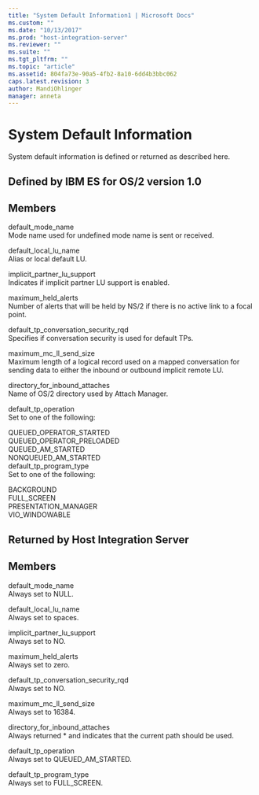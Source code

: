 ```yaml
---
title: "System Default Information1 | Microsoft Docs"
ms.custom: ""
ms.date: "10/13/2017"
ms.prod: "host-integration-server"
ms.reviewer: ""
ms.suite: ""
ms.tgt_pltfrm: ""
ms.topic: "article"
ms.assetid: 804fa73e-90a5-4fb2-8a10-6dd4b3bbc062
caps.latest.revision: 3
author: MandiOhlinger
manager: anneta
---
```

# System Default Information
System default information is defined or returned as described here.  
  
## Defined by IBM ES for OS/2 version 1.0  
  
## Members  
 default_mode_name  
 Mode name used for undefined mode name is sent or received.  
  
 default_local_lu_name  
 Alias or local default LU.  
  
 implicit_partner_lu_support  
 Indicates if implicit partner LU support is enabled.  
  
 maximum_held_alerts  
 Number of alerts that will be held by NS/2 if there is no active link to a focal point.  
  
 default_tp_conversation_security_rqd  
 Specifies if conversation security is used for default TPs.  
  
 maximum_mc_ll_send_size  
 Maximum length of a logical record used on a mapped conversation for sending data to either the inbound or outbound implicit remote LU.  
  
 directory_for_inbound_attaches  
 Name of OS/2 directory used by Attach Manager.  
  
 default_tp_operation  
 Set to one of the following:  
  
 QUEUED_OPERATOR_STARTED  
  QUEUED_OPERATOR_PRELOADED  
  QUEUED_AM_STARTED  
  NONQUEUED_AM_STARTED  
  default_tp_program_type  
 Set to one of the following:  
  
 BACKGROUND  
  FULL_SCREEN  
  PRESENTATION_MANAGER  
  VIO_WINDOWABLE  
  
## Returned by Host Integration Server  
  
## Members  
 default_mode_name  
 Always set to NULL.  
  
 default_local_lu_name  
 Always set to spaces.  
  
 implicit_partner_lu_support  
 Always set to NO.  
  
 maximum_held_alerts  
 Always set to zero.  
  
 default_tp_conversation_security_rqd  
 Always set to NO.  
  
 maximum_mc_ll_send_size  
 Always set to 16384.  
  
 directory_for_inbound_attaches  
 Always returned * and indicates that the current path should be used.  
  
 default_tp_operation  
 Always set to QUEUED_AM_STARTED.  
  
 default_tp_program_type  
 Always set to FULL_SCREEN.